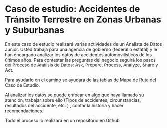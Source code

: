# Caso de estudio: Accidentes de Tránsito Terrestre en Zonas Urbanas y Suburbanas

En este caso de estudio realizará varias actividades de un Analista de Datos Junior. Usted trabaja para una agencia de gobierno (federal o estatal) y le han encargado analizar los datos de accidentes automovilísticos de los últimos años. Para contestar las preguntas del negocio seguirá los pasos del Proceso de Análisis de Datos: Ask, Prepare, Process, Analyze, Share y Act. 

Para ayudarlo en el camino se ayudará de las tablas de Mapa de Ruta del Caso de Estudio.

Al analizar los datos se puede enfocar en algo que haya llamado su atención, trabajar sobre ello (Tipos de accidentes, circunstancias, resultados del accidente, etc. ) , contar la historia y hacer recomendaciones.

Todo el proceso lo realizará en un repositorio en Github
